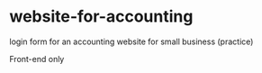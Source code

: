 # website-for-accounting

login form for an accounting website for small business (practice)

Front-end only
